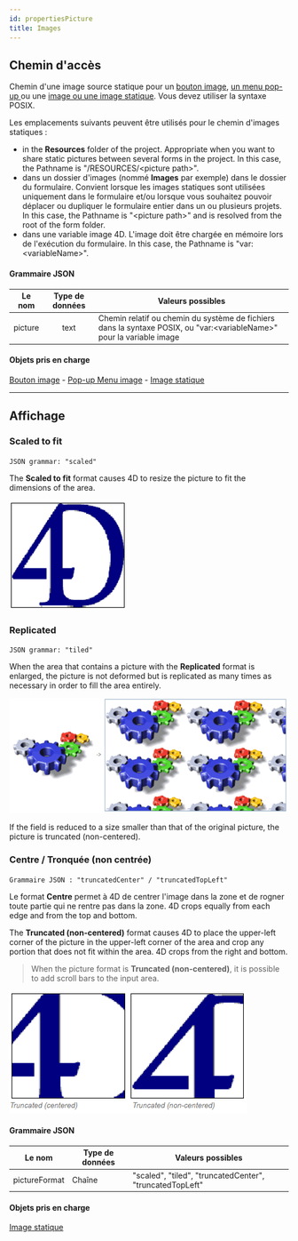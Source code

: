 ```yaml
---
id: propertiesPicture
title: Images
---
```


## Chemin d'accès

Chemin d'une image source statique pour un [bouton image](pictureButton_overview.md), [un menu pop-up ](picturePopupMenu_overview.md) ou une [image ou une image statique](staticPicture.md). Vous devez utiliser la syntaxe POSIX.

Les emplacements suivants peuvent être utilisés pour le chemin d'images statiques :

- in the **Resources** folder of the project. Appropriate when you want to share static pictures between several forms in the project. In this case, the Pathname is "/RESOURCES/\<picture path\>".
- dans un dossier d'images (nommé **Images** par exemple) dans le dossier du formulaire. Convient lorsque les images statiques sont utilisées uniquement dans le formulaire et/ou lorsque vous souhaitez pouvoir déplacer ou dupliquer le formulaire entier dans un ou plusieurs projets. In this case, the Pathname is "\<picture path\>" and is resolved from the root of the form folder.
- dans une variable image 4D. L'image doit être chargée en mémoire lors de l'exécution du formulaire. In this case, the Pathname is "var:\<variableName\>".

#### Grammaire JSON

| Le nom  | Type de données | Valeurs possibles                                                                                                         |
|:-------:|:---------------:| ------------------------------------------------------------------------------------------------------------------------- |
| picture |      text       | Chemin relatif ou chemin du système de fichiers dans la syntaxe POSIX, ou "var:\<variableName\>" pour la variable image |

#### Objets pris en charge

[Bouton image](pictureButton_overview.md) - [Pop-up Menu image](picturePopupMenu_overview.md) - [Image statique](staticPicture.md)

---

## Affichage

### Scaled to fit

`JSON grammar: "scaled"`

The **Scaled to fit** format causes 4D to resize the picture to fit the dimensions of the area.

![](../assets/en/FormObjects/property_pictureFormat_ScaledToFit.png)

### Replicated

`JSON grammar: "tiled"`

When the area that contains a picture with the **Replicated** format is enlarged, the picture is not deformed but is replicated as many times as necessary in order to fill the area entirely.

![](../assets/en/FormObjects/property_pictureFormat_Replicated.png)

If the field is reduced to a size smaller than that of the original picture, the picture is truncated (non-centered).

### Centre / Tronquée (non centrée)

`Grammaire JSON : "truncatedCenter" / "truncatedTopLeft"`

Le format **Centre** permet à 4D de centrer l'image dans la zone et de rogner toute partie qui ne rentre pas dans la zone. 4D crops equally from each edge and from the top and bottom.

The **Truncated (non-centered)** format causes 4D to place the upper-left corner of the picture in the upper-left corner of the area and crop any portion that does not fit within the area. 4D crops from the right and bottom.
> When the picture format is **Truncated (non-centered)**, it is possible to add scroll bars to the input area.

![](../assets/en/FormObjects/property_pictureFormat_Truncated.png)

#### Grammaire JSON

| Le nom        | Type de données | Valeurs possibles                                        |
| ------------- | --------------- | -------------------------------------------------------- |
| pictureFormat | Chaîne          | "scaled", "tiled", "truncatedCenter", "truncatedTopLeft" |

#### Objets pris en charge

[Image statique](staticPicture.md)

